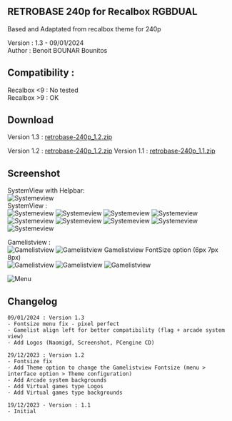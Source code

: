 RETROBASE 240p for Recalbox RGBDUAL
--------------------------------------------------------------------
Based and Adaptated from recalbox theme for 240p

Version : 1.3 - 09/01/2024   
Author : Benoit BOUNAR Bounitos

## Compatibility : 
Recalbox <9 : No tested  
Recalbox >9 : OK  

## Download
Version 1.3 : [retrobase-240p_1.2.zip](https://www.bounar.fr/Themes_es/Retrobase240p/retrobase-240p_1.3.zip)  


Version 1.2 : [retrobase-240p_1.2.zip](https://www.bounar.fr/Themes_es/Retrobase240p/retrobase-240p_1.2.zip) 
Version 1.1 : [retrobase-240p_1.1.zip](https://www.bounar.fr/Themes_es/Retrobase240p/retrobase-240p_1.1.zip)  



## Screenshot

SystemView with Helpbar:  
![Systemeview](https://www.bounar.fr/Themes_es/Retrobase240p/Screenshots/240p/v1.1/Systemview.png)  
SystemView :  
![Systemeview](https://www.bounar.fr/Themes_es/Retrobase240p/Screenshots/240p/v1.1/Systemview_allgames.png)
![Systemeview](https://www.bounar.fr/Themes_es/Retrobase240p/Screenshots/240p/v1.1/Systemview_Atari2600.png)
![Systemeview](https://www.bounar.fr/Themes_es/Retrobase240p/Screenshots/240p/v1.1/Systemview_Atari-lynx.png)
![Systemeview](https://www.bounar.fr/Themes_es/Retrobase240p/Screenshots/240p/v1.1/Systemview_Dreamcast.png)
![Systemeview](https://www.bounar.fr/Themes_es/Retrobase240p/Screenshots/240p/v1.1/Systemview_Game-boy.png)
![Systemeview](https://www.bounar.fr/Themes_es/Retrobase240p/Screenshots/240p/v1.1/Systemview_Megadrive.png)
![Systemeview](https://www.bounar.fr/Themes_es/Retrobase240p/Screenshots/240p/v1.1/Systemview_Nintendo64.png)
![Systemeview](https://www.bounar.fr/Themes_es/Retrobase240p/Screenshots/240p/v1.1/Systemview_Sega-saturn.png) 
![Systemeview](https://www.bounar.fr/Themes_es/Retrobase240p/Screenshots/240p/v1.1/Systemview_Vectrex.png)  

Gamelistview :  
![Gamelistview](https://www.bounar.fr/Themes_es/Retrobase240p/Screenshots/240p/v1.1/Gamelist2.png) 
![Gamelistview](https://www.bounar.fr/Themes_es/Retrobase240p/Screenshots/240p/v1.1/Gamelist3.png) 
Gamelistview FontSize option (6px 7px 8px)  
![Gamelistview](https://www.bounar.fr/Themes_es/Retrobase240p/Screenshots/240p/v1.2/Gamelist_6px.png)
![Gamelistview](https://www.bounar.fr/Themes_es/Retrobase240p/Screenshots/240p/v1.2/Gamelist_7px.png)
![Gamelistview](https://www.bounar.fr/Themes_es/Retrobase240p/Screenshots/240p/v1.2/Gamelist_8px.png) 

![Menu](https://www.bounar.fr/Themes_es/Retrobase240p/Screenshots/240p/v1.1/Menu.png) 

## Changelog
```
09/01/2024 : Version 1.3  
- Fontsize menu fix - pixel perfect
- Gamelist align left for better compatibility (flag + arcade system view)
- Add Logos (Naomigd, Screenshot, PCengine CD)
```
```
29/12/2023 : Version 1.2  
- Fontsize fix
- Add Theme option to change the Gamelistview Fontsize (menu >  interface option > Theme configuration)
- Add Arcade system backgrounds
- Add Virtual games type Logos
- Add Virtual games type backgrounds
```
```
19/12/2023 - Version : 1.1 
- Initial 
```